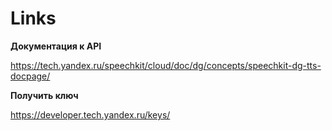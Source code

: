 # Links

**Документация к API** 

https://tech.yandex.ru/speechkit/cloud/doc/dg/concepts/speechkit-dg-tts-docpage/


**Получить ключ** 

https://developer.tech.yandex.ru/keys/
